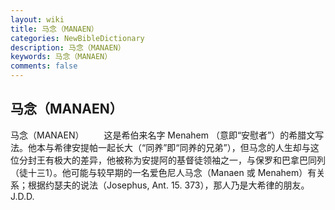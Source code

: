 ```yaml
---
layout: wiki
title: 马念（MANAEN）
categories: NewBibleDictionary
description: 马念（MANAEN）
keywords: 马念（MANAEN）
comments: false
---
```


## 马念（MANAEN）



马念（MANAEN）
　　这是希伯来名字 Menahem （意即“安慰者”）的希腊文写法。他本与希律安提帕一起长大（“同养”即“同养的兄弟”），但马念的人生却与这位分封王有极大的差异，他被称为安提阿的基督徒领袖之一，与保罗和巴拿巴同列（徒十三1）。他可能与较早期的一名爱色尼人马念（Manaen 或 Menahem）有关系；根据约瑟夫的说法（Josephus, Ant. 15. 373），那人乃是大希律的朋友。
J.D.D.




